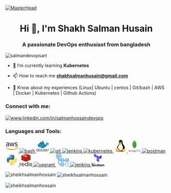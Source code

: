 [![MasterHead](https://media.istockphoto.com/id/1161702497/vector/team-of-programmer-concept-with-devops-software-development-practices-methodology-vector.jpg?s=612x612&w=0&k=20&c=5cqLQaudaYaXv3OdYQHjt-F-LhcuOiBhXWtHLMwj4PU=)](https://rishavchanda.io)
<h1 align="center">Hi 👋, I'm Shakh Salman Husain</h1>
<h3 align="center">A passionate DevOps enthusiast from bangladesh</h3>
<p align="left"> <img src="https://komarev.com/ghpvc/?username=salmandevopsart&label=Profile%20views&color=0e75b6&style=flat" alt="salmandevopsart" /> </p>

- 🌱 I’m currently learning **Kubernetes**

- 📫 How to reach me **shakhsalmanhusain@gmail.com**

- 📄 Know about my experiences (Linux| Ubuntu | centos | Git/bash | AWS | Docker | Kubernetes | Github Actions)

<h3 align="left">Connect with me:</h3>
<p align="left">
<a href="https://www.linkedin.com/in/sheikhsalmanhossain/" target="blank"><img align="center" src="https://raw.githubusercontent.com/rahuldkjain/github-profile-readme-generator/master/src/images/icons/Social/linked-in-alt.svg" alt="www.linkedin.com/in/salmanhossaindevops" height="30" width="40" /></a>
</p>

<h3 align="left">Languages and Tools:</h3>
<p align="left"> <a href="https://aws.amazon.com" target="_blank" rel="noreferrer"> <img src="https://raw.githubusercontent.com/devicons/devicon/master/icons/amazonwebservices/amazonwebservices-original-wordmark.svg" alt="aws" width="40" height="40"/> </a> <a href="https://www.gnu.org/software/bash/" target="_blank" rel="noreferrer"> <img src="https://www.vectorlogo.zone/logos/gnu_bash/gnu_bash-icon.svg" alt="bash" width="40" height="40"/> </a> <a href="https://www.docker.com/" target="_blank" rel="noreferrer"> <img src="https://raw.githubusercontent.com/devicons/devicon/master/icons/docker/docker-original-wordmark.svg" alt="docker" width="40" height="40"/> </a> <a href="https://git-scm.com/" target="_blank" rel="noreferrer"> <img src="https://www.vectorlogo.zone/logos/git-scm/git-scm-icon.svg" alt="git" width="40" height="40"/> </a> <a href="https://www.jenkins.io" target="_blank" rel="noreferrer"> <img src="https://www.vectorlogo.zone/logos/jenkins/jenkins-icon.svg" alt="jenkins" width="40" height="40"/> </a> <a href="https://kubernetes.io" target="_blank" rel="noreferrer"> <img src="https://www.vectorlogo.zone/logos/kubernetes/kubernetes-icon.svg" alt="kubernetes" width="40" height="40"/> </a> <a href="https://www.linux.org/" target="_blank" rel="noreferrer"> <img src="https://raw.githubusercontent.com/devicons/devicon/master/icons/linux/linux-original.svg" alt="linux" width="40" height="40"/> </a> <a href="https://www.mongodb.com/" target="_blank" rel="noreferrer"> <img src="https://raw.githubusercontent.com/devicons/devicon/master/icons/mongodb/mongodb-original-wordmark.svg" alt="mongodb" width="40" height="40"/> </a> <a href="https://postman.com" target="_blank" rel="noreferrer"> <img src="https://www.vectorlogo.zone/logos/getpostman/getpostman-icon.svg" alt="postman" width="40" height="40"/> </a> <a href="https://www.python.org" target="_blank" rel="noreferrer"> <img src="https://raw.githubusercontent.com/devicons/devicon/master/icons/python/python-original.svg" alt="python" width="40" height="40"/> </a> <a href="https://redis.io" target="_blank" rel="noreferrer"> <img src="https://raw.githubusercontent.com/devicons/devicon/master/icons/redis/redis-original-wordmark.svg" alt="redis" width="40" height="40"/> </a> <a href="https://www.vagrantup.com/" target="_blank" rel="noreferrer"> <img src="https://www.vectorlogo.zone/logos/vagrantup/vagrantup-icon.svg" alt="vagrant" width="40" height="40"/> </a> <a href="https://github.com/features/actions" target="_blank" rel="noreferrer"> 
  <img src="https://raw.githubusercontent.com/devicons/devicon/master/icons/githubactions/githubactions-original.svg" alt="github actions" width="40" height="40"/> 
</a> 

<a href="https://www.jenkins.io" target="_blank" rel="noreferrer"> 
  <img src="https://www.vectorlogo.zone/logos/jenkins/jenkins-icon.svg" alt="jenkins" width="40" height="40"/> 
</a> 

<a href="https://www.terraform.io/" target="_blank" rel="noreferrer"> 
  <img src="https://raw.githubusercontent.com/devicons/devicon/master/icons/terraform/terraform-original-wordmark.svg" alt="terraform" width="40" height="40"/> 
</a>
 </p>

<p><img align="left" src="https://github-readme-stats.vercel.app/api/top-langs?username=sheikhsalmanhossain&show_icons=true&locale=en&layout=compact" alt="sheikhsalmanhossain" /></p>

<p>&nbsp;<img align="center" src="https://github-readme-stats.vercel.app/api?username=sheikhsalmanhossain&show_icons=true&locale=en" alt="sheikhsalmanhossain" /></p>

<p><img align="center" src="https://github-readme-streak-stats.herokuapp.com/?user=sheikhsalmanhossain&" alt="sheikhsalmanhossain" /></p>
